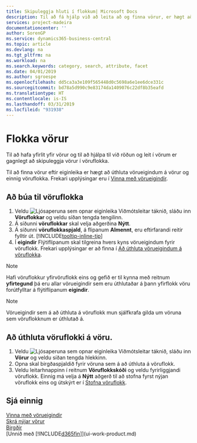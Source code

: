 ```yaml
---
title: Skipuleggja hluti í flokkum| Microsoft Docs
description: Til að fá hjálp við að leita að og finna vörur, er hægt að úthluta eiginleikum vöru og skipuleggja vörur í flokkum.
services: project-madeira
documentationcenter: ''
author: SorenGP
ms.service: dynamics365-business-central
ms.topic: article
ms.devlang: na
ms.tgt_pltfrm: na
ms.workload: na
ms.search.keywords: category, search, attribute, facet
ms.date: 04/01/2019
ms.author: sgroespe
ms.openlocfilehash: dd5ca3a3e109f565448d0c5698a6e1ee6dce331c
ms.sourcegitcommit: bd78a5d990c9e83174da1409076c22df8b35eafd
ms.translationtype: HT
ms.contentlocale: is-IS
ms.lasthandoff: 03/31/2019
ms.locfileid: "931938"
---
```

# <a name="categorize-items"></a>Flokka vörur
Til að hafa yfirlit yfir vörur og til að hjálpa til við röðun og leit í vörum er gagnlegt að skipuleggja vörur í vöruflokka.

Til að finna vörur eftir eiginleika er hægt að úthluta vörueigindum á vörur og einnig vöruflokka. Frekari upplýsingar eru í [Vinna með vörueigindir](inventory-how-work-item-attributes.md).

## <a name="to-create-an-item-category"></a>Að búa til vöruflokka
1. Veldu ![Ljósaperuna sem opnar eiginleika Viðmótsleitar](media/ui-search/search_small.png "Segðu mér hvað þú vilt gera") táknið, sláðu inn **Vöruflokkar** og veldu síðan tengda tengilinn.
2. Á síðunni **vöruflokkar** skal velja aðgerðina **Nýtt**.
3. Á síðunni **vöruflokkaspjald**, á flipanum **Almennt**, eru eftirfarandi reitir fylltir út. [!INCLUDE[tooltip-inline-tip](includes/tooltip-inline-tip_md.md)]
4. Í **eigindir** Flýtiflipanum skal tilgreina hvers kyns vörueigindum fyrir vöruflokk. Frekari upplýsingar er að finna í [Að úthluta vörueigindum á vöruflokka](inventory-how-work-item-attributes.md#to-assign-item-attributes-to-item-categories).

> [!NOTE]  
>   Hafi vöruflokkur yfirvöruflokk eins og gefið er til kynna með reitnum **yfirtegund** þá eru allar vörueigindir sem eru úthlutaðar á þann yfirflokk vöru forútfylltar á flýtiflipanum **eigindir**.

> [!NOTE]  
>   Vörueigindir sem á að úthluta á vöruflokk mun sjálfkrafa gilda um vöruna sem vöruflokknum er úthlutað á.

## <a name="to-assign-an-item-category-to-an-item"></a>Að úthluta vöruflokki á vöru.
1. Veldu ![Ljósaperuna sem opnar eiginleika Viðmótsleitar](media/ui-search/search_small.png "Segðu mér hvað þú vilt gera") táknið, sláðu inn **Vörur** og veldu síðan tengda hlekkinn.
2. Opna skal birgðaspjaldið fyrir vöruna sem á að úthluta á vöruflokk.
3. Veldu leitarhnappinn í reitnum **Vöruflokkskóði** og veldu fyrirliggjandi vöruflokk. Einnig má velja á **Nýtt** aðgerð til að stofna fyrst nýjan vöruflokk eins og útskýrt er í [Stofna vöruflokk](inventory-how-categorize-items.md#to-create-an-item-category).

## <a name="see-also"></a>Sjá einnig
[Vinna með vörueigindir](inventory-how-work-item-attributes.md)  
[Skrá nýjar vörur](inventory-how-register-new-items.md)  
[Birgðir](inventory-manage-inventory.md)  
[Unnið með [!INCLUDE[d365fin](includes/d365fin_md.md)]](ui-work-product.md)
